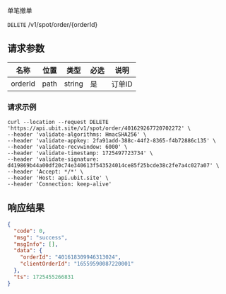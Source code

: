 单笔撤单

`DELETE` /v1/spot/order/{orderId}

## 请求参数

| 名称      | 位置   | 类型     | 必选 | 说明   |
|---------|------|--------|----|------|
| orderId | path | string | 是  | 订单ID |

### 请求示例

```shell
curl --location --request DELETE 'https://api.ubit.site/v1/spot/order/401629267720702272' \
--header 'validate-algorithms: HmacSHA256' \
--header 'validate-appkey: 2fa91add-388c-44f2-8365-f4b72886c135' \
--header 'validate-recvwindow: 6000' \
--header 'validate-timestamp: 1725497723734' \
--header 'validate-signature: d419869b44a00df20c74e340613f543524014ce85f25bcde38c2fe7a4c027a07' \
--header 'Accept: */*' \
--header 'Host: api.ubit.site' \
--header 'Connection: keep-alive'
```

## 响应结果

```json
{
  "code": 0,
  "msg": "success",
  "msgInfo": [],
  "data": {
    "orderId": "401618309946313024",
    "clientOrderId": "16559590087220001"
  },
  "ts": 1725455266831
}
```

